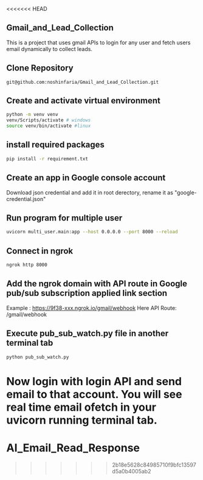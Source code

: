 <<<<<<< HEAD
## Gmail_and_Lead_Collection
This is a project that uses gmail APIs to login for any user and fetch users email dynamically to collect leads.

## Clone Repository
```http
git@github.com:noshinfaria/Gmail_and_Lead_Collection.git
```

## Create and activate virtual environment
```bash
python -m venv venv
venv/Scripts/activate # windows
source venv/bin/activate #linux
```

## install required packages
```bash
pip install -r requirement.txt
```
## Create an app in Google console account
Download json credential and add it in root derectory, rename it as "google-credential.json"

## Run program for multiple user
```bash
uvicorn multi_user.main:app --host 0.0.0.0 --port 8000 --reload
```
## Connect in ngrok
```bash
ngrok http 8000
```
## Add the ngrok domain with API route in Google pub/sub subscription applied link section
Example : https://9f38-xxx.ngrok.io/gmail/webhook
Here API Route: /gmail/webhook

## Execute pub_sub_watch.py file in another terminal tab
```bash
python pub_sub_watch.py
```

Now login with login API and send email to that account. You will see real time email ofetch in your uvicorn running terminal tab.
=======
# AI_Email_Read_Response
>>>>>>> 2b18e5628c84985710f9bfc13597d5a0b4005ab2
